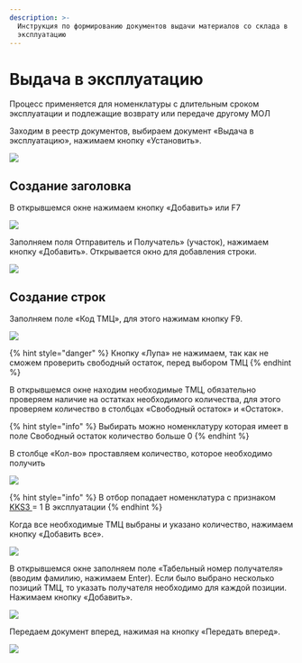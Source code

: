 ```yaml
---
description: >-
  Инструкция по формированию документов выдачи материалов со склада в
  эксплуатацию
---
```


# Выдача в эксплуатацию

Процесс применяется для номенклатуры с длительным сроком эксплуатации и подлежащие возврату или передаче другому МОЛ

Заходим в реестр документов, выбираем документ «Выдача в эксплуатацию», нажимаем кнопку «Установить».

![](<../../../.gitbook/assets/0 (4).png>)

## Создание заголовка

В открывшемся окне нажимаем кнопку «Добавить» или F7

![](<../../../.gitbook/assets/1 (135).png>)

Заполняем поля Отправитель и Получатель» (участок), нажимаем кнопку «Добавить». Открывается окно для добавления строки.

![](<../../../.gitbook/assets/2 (58).png>)

## Создание строк

Заполняем поле «Код ТМЦ», для этого нажимам кнопку F9.

![](<../../../.gitbook/assets/3 (33).png>)

{% hint style="danger" %}
Кнопку «Лупа» не нажимаем, так как не сможем проверить свободный остаток, перед выбором ТМЦ
{% endhint %}

В открывшемся окне находим необходимые ТМЦ, обязательно проверяем наличие на остатках необходимого количества, для этого проверяем количество в столбцах «Свободный остаток» и «Остаток».

{% hint style="info" %}
Выбирать можно номенклатуру которая имеет в поле Свободный остаток количество больше 0
{% endhint %}

В столбце «Кол-во» проставляем количество, которое необходимо получить

![](<../../../.gitbook/assets/4 (93).png>)

{% hint style="info" %}
В отбор попадает номенклатура с признаком [KKS3 ](../../../upravlenie-mdm/prostye-spravochniki/ks3.md)= 1 В эксплуатации
{% endhint %}

Когда все необходимые ТМЦ выбраны и указано количество, нажимаем кнопку «Добавить все».

![](<../../../.gitbook/assets/5 (26).png>)

В открывшемся окне заполняем поле «Табельный номер получателя» (вводим фамилию, нажимаем Enter). Если было выбрано несколько позиций ТМЦ, то указать получателя необходимо для каждой позиции. Нажимаем кнопку «Добавить».

![](<../../../.gitbook/assets/6 (13).png>)

Передаем документ вперед, нажимая на кнопку «Передать вперед».

![](<../../../.gitbook/assets/7 (19).png>)
